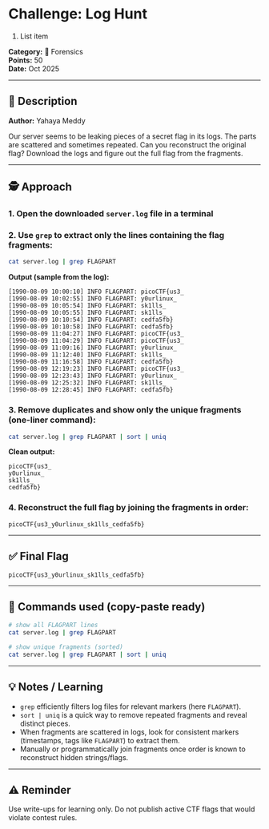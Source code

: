 # Challenge: Log Hunt

 1. List item

**Category:** 🧬 Forensics  
**Points:** 50  
**Date:** Oct 2025  

---

## 🧩 Description

**Author:** Yahaya Meddy  

Our server seems to be leaking pieces of a secret flag in its logs. The parts are scattered and sometimes repeated. Can you reconstruct the original flag? Download the logs and figure out the full flag from the fragments.

---

## 🕵️ Approach

### 1. Open the downloaded `server.log` file in a terminal

### 2. Use `grep` to extract only the lines containing the flag fragments:

```bash
cat server.log | grep FLAGPART
```

**Output (sample from the log):**

```
[1990-08-09 10:00:10] INFO FLAGPART: picoCTF{us3_
[1990-08-09 10:02:55] INFO FLAGPART: y0urlinux_
[1990-08-09 10:05:54] INFO FLAGPART: sk1lls_
[1990-08-09 10:05:55] INFO FLAGPART: sk1lls_
[1990-08-09 10:10:54] INFO FLAGPART: cedfa5fb}
[1990-08-09 10:10:58] INFO FLAGPART: cedfa5fb}
[1990-08-09 11:04:27] INFO FLAGPART: picoCTF{us3_
[1990-08-09 11:04:29] INFO FLAGPART: picoCTF{us3_
[1990-08-09 11:09:16] INFO FLAGPART: y0urlinux_
[1990-08-09 11:12:40] INFO FLAGPART: sk1lls_
[1990-08-09 11:16:58] INFO FLAGPART: cedfa5fb}
[1990-08-09 12:19:23] INFO FLAGPART: picoCTF{us3_
[1990-08-09 12:23:43] INFO FLAGPART: y0urlinux_
[1990-08-09 12:25:32] INFO FLAGPART: sk1lls_
[1990-08-09 12:28:45] INFO FLAGPART: cedfa5fb}
```

### 3. Remove duplicates and show only the unique fragments (one-liner command):

```bash
cat server.log | grep FLAGPART | sort | uniq
```

**Clean output:**

```
picoCTF{us3_
y0urlinux_
sk1lls_
cedfa5fb}
```

### 4. Reconstruct the full flag by joining the fragments in order:

```
picoCTF{us3_y0urlinux_sk1lls_cedfa5fb}
```

---

## ✅ Final Flag

```
picoCTF{us3_y0urlinux_sk1lls_cedfa5fb}
```

---

## 🔧 Commands used (copy-paste ready)

```bash
# show all FLAGPART lines
cat server.log | grep FLAGPART

# show unique fragments (sorted)
cat server.log | grep FLAGPART | sort | uniq
```

---

## 💡 Notes / Learning

- `grep` efficiently filters log files for relevant markers (here `FLAGPART`).
- `sort | uniq` is a quick way to remove repeated fragments and reveal distinct pieces.
- When fragments are scattered in logs, look for consistent markers (timestamps, tags like `FLAGPART`) to extract them.
- Manually or programmatically join fragments once order is known to reconstruct hidden strings/flags.

---

## ⚠️ Reminder

Use write-ups for learning only. Do not publish active CTF flags that would violate contest rules.
